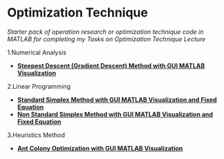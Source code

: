# Optimization Technique
_Starter pack of operation research or optimization technique code in MATLAB for completing my Tasks on Optimization Technique Lecture_  

1.Numerical Analysis
  - [__Steepest Descent (Gradient Descent) Method with GUI MATLAB Visualization__](https://github.com/brilianputraa/Optimization-Technique/blob/master/untitled.m)  

2.Linear Programming  
- [__Standard Simplex Method with GUI MATLAB Visualization and Fixed Equation__](https://github.com/brilianputraa/Optimization-Technique/blob/master/untitled.m)
- [__Non Standard Simplex Method with GUI MATLAB Visualization and Fixed Equation__](https://github.com/brilianputraa/Optimization-Technique/blob/master/untitled.m)

3.Heuristics Method
- [__Ant Colony Optimization with GUI MATLAB Visualization__](https://github.com/brilianputraa/Optimization-Technique/blob/master/untitled.m)

